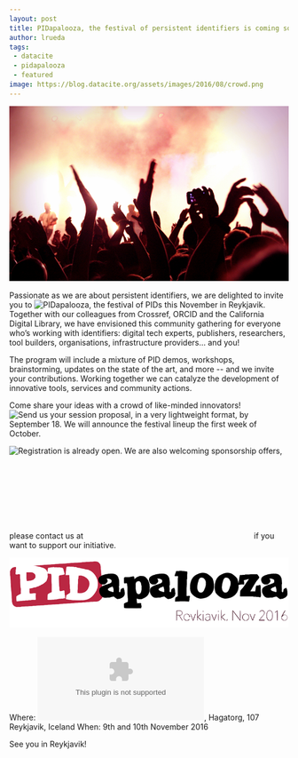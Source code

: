 ```yaml
---
layout: post
title: PIDapalooza, the festival of persistent identifiers is coming soon!
author: lrueda
tags:
 - datacite
 - pidapalooza
 - featured
image: https://blog.datacite.org/assets/images/2016/08/crowd.png
---
```


![](/assets/images/2016/09/crowd.png)

Passionate as we are about persistent identifiers, we are delighted to invite you to ![PIDapalooza](http://pidapalooza.org), the festival of PIDs this November in Reykjavik. Together with our colleagues from Crossref, ORCID and the California Digital Library, we have envisioned this community gathering for everyone who’s working with identifiers: digital tech experts, publishers, researchers, tool builders, organisations, infrastructure providers… and you!

The program will include a mixture of PID demos, workshops, brainstorming, updates on the state of the art, and more -- and we invite your contributions. Working together we can catalyze the development of innovative tools, services and community actions. 

Come share your ideas with a crowd of like-minded innovators! ![Send us your session proposal](https://docs.google.com/forms/d/e/1FAIpQLSej7YKQVCPTTCo8zeIS-ODjtsb5SIS299uZZBo8ZN6yD0WI5Q/viewform?c=0&w=1&usp=send_form), in a very lightweight format, by September 18. We will announce the festival lineup the first week of October. 

![Registration is already open](http://pidapalooza.eventbrite.com). We are also welcoming sponsorship offers, please contact us at ![info@pidapalooza.org](mailto:info@pidapalooza.org) if you want to support our initiative. 

![](/assets/images/2016/09/pidapalooza.png)

Where: ![Radisson Blu Saga Hotel Reykjavik](https://www.radissonblu.com/en/sagahotel-reykjavikhttp://pidapalooza.eventbrite.com), Hagatorg, 107 Reykjavik, Iceland
When: 9th and 10th November 2016

See you in Reykjavik!
